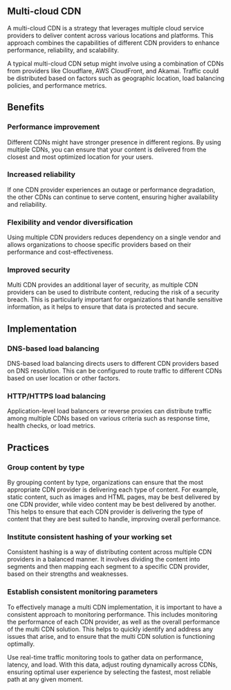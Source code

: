 ## Multi-cloud CDN

A multi-cloud CDN is a strategy that leverages multiple cloud service providers to deliver content across various locations and platforms. This approach combines the capabilities of different CDN providers to enhance performance, reliability, and scalability.

A typical multi-cloud CDN setup might involve using a combination of CDNs from providers like Cloudflare, AWS CloudFront, and Akamai. Traffic could be distributed based on factors such as geographic location, load balancing policies, and performance metrics.

## Benefits

### Performance improvement

Different CDNs might have stronger presence in different regions. By using multiple CDNs, you can ensure that your content is delivered from the closest and most optimized location for your users.

### Increased reliability

If one CDN provider experiences an outage or performance degradation, the other CDNs can continue to serve content, ensuring higher availability and reliability.

### Flexibility and vendor diversification

Using multiple CDN providers reduces dependency on a single vendor and allows organizations to choose specific providers based on their performance and cost-effectiveness.

### Improved security

Multi CDN provides an additional layer of security, as multiple CDN providers can be used to distribute content, reducing the risk of a security breach. This is particularly important for organizations that handle sensitive information, as it helps to ensure that data is protected and secure.

## Implementation

### DNS-based load balancing

DNS-based load balancing directs users to different CDN providers based on DNS resolution. This can be configured to route traffic to different CDNs based on user location or other factors.

### HTTP/HTTPS load balancing

Application-level load balancers or reverse proxies can distribute traffic among multiple CDNs based on various criteria such as response time, health checks, or load metrics.

## Practices

### Group content by type

By grouping content by type, organizations can ensure that the most appropriate CDN provider is delivering each type of content. For example, static content, such as images and HTML pages, may be best delivered by one CDN provider, while video content may be best delivered by another. This helps to ensure that each CDN provider is delivering the type of content that they are best suited to handle, improving overall performance.

### Institute consistent hashing of your working set

Consistent hashing is a way of distributing content across multiple CDN providers in a balanced manner. It involves dividing the content into segments and then mapping each segment to a specific CDN provider, based on their strengths and weaknesses.

### Establish consistent monitoring parameters

To effectively manage a multi CDN implementation, it is important to have a consistent approach to monitoring performance. This includes monitoring the performance of each CDN provider, as well as the overall performance of the multi CDN solution. This helps to quickly identify and address any issues that arise, and to ensure that the multi CDN solution is functioning optimally.

Use real-time traffic monitoring tools to gather data on performance, latency, and load. With this data, adjust routing dynamically across CDNs, ensuring optimal user experience by selecting the fastest, most reliable path at any given moment.
